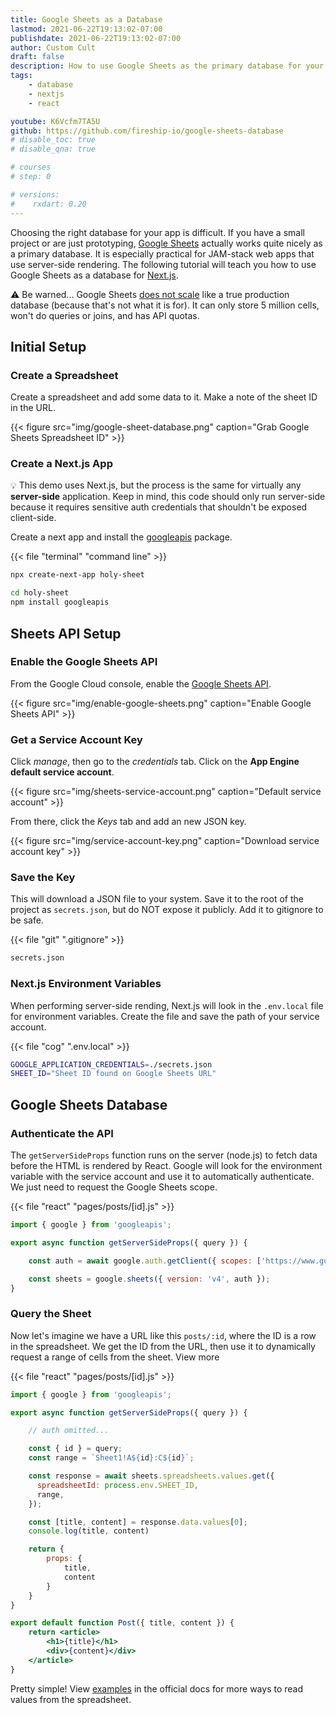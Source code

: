 ```yaml
---
title: Google Sheets as a Database
lastmod: 2021-06-22T19:13:02-07:00
publishdate: 2021-06-22T19:13:02-07:00
author: Custom Cult
draft: false
description: How to use Google Sheets as the primary database for your web app with Next.js
tags: 
    - database
    - nextjs
    - react

youtube: K6Vcfm7TA5U
github: https://github.com/fireship-io/google-sheets-database
# disable_toc: true
# disable_qna: true

# courses
# step: 0

# versions:
#    rxdart: 0.20
---
```


Choosing the right database for your app is difficult. If you have a small project or are just prototyping, [Google Sheets](https://docs.google.com/spreadsheets/) actually works quite nicely as a primary database. It is especially practical for JAM-stack web apps that use server-side rendering. The following tutorial will teach you how to use Google Sheets as a database for [Next.js](https://nextjs.org/). 

⚠️ Be warned... Google Sheets [does not scale](https://medium.com/@eric_koleda/why-you-shouldnt-use-google-sheets-as-a-database-55958ea85d17) like a true production database (because that's not what it is for). It can only store 5 million cells, won't do queries or joins, and has API quotas. 

## Initial Setup

### Create a Spreadsheet

Create a spreadsheet and add some data to it. Make a note of the sheet ID in the URL. 

{{< figure src="img/google-sheet-database.png" caption="Grab Google Sheets Spreadsheet ID" >}}

### Create a Next.js App

💡 This demo uses Next.js, but the process is the same for virtually any **server-side** application. Keep in mind, this code should only run server-side because it requires sensitive auth credentials that shouldn't be exposed client-side. 

Create a next app and install the [googleapis](https://github.com/googleapis/google-api-nodejs-client) package. 


{{< file "terminal" "command line" >}}
```bash
npx create-next-app holy-sheet

cd holy-sheet
npm install googleapis
```

## Sheets API Setup

### Enable the Google Sheets API

From the Google Cloud console, enable the [Google Sheets API](https://developers.google.com/sheets/api).

{{< figure src="img/enable-google-sheets.png" caption="Enable Google Sheets API" >}}

### Get a Service Account Key

Click *manage*, then go to the *credentials* tab. Click on the **App Engine default service account**. 

{{< figure src="img/sheets-service-account.png" caption="Default service account" >}}

From there, click the *Keys* tab and add an new JSON key.

{{< figure src="img/service-account-key.png" caption="Download service account key" >}}

### Save the Key

This will download a JSON file to your system. Save it to the root of the project as `secrets.json`, but do NOT expose it publicly. Add it to gitignore to be safe. 

{{< file "git" ".gitignore" >}}
```bash
secrets.json
```

### Next.js Environment Variables

When performing server-side rending, Next.js will look in the `.env.local` file for environment variables. Create the file and save the path of your service account. 

{{< file "cog" ".env.local" >}}
```bash
GOOGLE_APPLICATION_CREDENTIALS=./secrets.json
SHEET_ID="Sheet ID found on Google Sheets URL"
```

## Google Sheets Database

### Authenticate the API

The `getServerSideProps` function runs on the server (node.js) to fetch data before the HTML is rendered by React. Google will look for the environment variable with the service account and use it to automatically authenticate. We just need to request the Google Sheets scope. 

{{< file "react" "pages/posts/[id].js" >}}
```jsx
import { google } from 'googleapis';

export async function getServerSideProps({ query }) {

    const auth = await google.auth.getClient({ scopes: ['https://www.googleapis.com/auth/spreadsheets.readonly'] });

    const sheets = google.sheets({ version: 'v4', auth });
}

```

### Query the Sheet

Now let's imagine we have a URL like this `posts/:id`, where the ID is a row in the spreadsheet. We get the ID from the URL, then use it to dynamically request a range of cells from the sheet. View more 

{{< file "react" "pages/posts/[id].js" >}}
```jsx
import { google } from 'googleapis';

export async function getServerSideProps({ query }) {

    // auth omitted...

    const { id } = query;
    const range = `Sheet1!A${id}:C${id}`;

    const response = await sheets.spreadsheets.values.get({
      spreadsheetId: process.env.SHEET_ID,
      range,
    });

    const [title, content] = response.data.values[0];
    console.log(title, content)

    return { 
        props: {
            title,
            content
        } 
    }
}

export default function Post({ title, content }) {
    return <article>
        <h1>{title}</h1>
        <div>{content}</div>
    </article>
}
```

Pretty simple! View [examples](https://developers.google.com/sheets/api/guides/values#node.js) in the official docs for more ways to read values from the spreadsheet.
